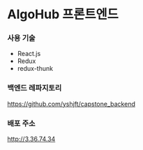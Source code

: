 # AlgoHub 프론트엔드

### 사용 기술
* React.js
* Redux
* redux-thunk

### 백엔드 레파지토리
https://github.com/yshjft/capstone_backend

### 배포 주소
http://3.36.74.34